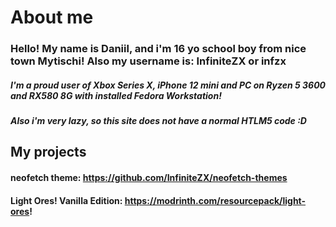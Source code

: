 # About me
### Hello! My name is Daniil, and i'm 16 yo school boy from nice town Mytischi! Also my username is: InfiniteZX or infzx
##### I'm a proud user of Xbox Series X, iPhone 12 mini and PC on Ryzen 5 3600 and RX580 8G with installed Fedora Workstation!
##### Also i'm very lazy, so this site does not have a normal HTLM5 code :D
## My projects
#### neofetch theme: https://github.com/InfiniteZX/neofetch-themes
#### Light Ores! Vanilla Edition: https://modrinth.com/resourcepack/light-ores!
